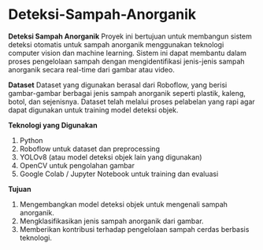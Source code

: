 # Deteksi-Sampah-Anorganik

**Deteksi Sampah Anorganik**
Proyek ini bertujuan untuk membangun sistem deteksi otomatis untuk sampah anorganik menggunakan teknologi computer vision dan machine learning. Sistem ini dapat membantu dalam proses pengelolaan sampah dengan mengidentifikasi jenis-jenis sampah anorganik secara real-time dari gambar atau video.

**Dataset**
Dataset yang digunakan berasal dari Roboflow, yang berisi gambar-gambar berbagai jenis sampah anorganik seperti plastik, kaleng, botol, dan sejenisnya. Dataset telah melalui proses pelabelan yang rapi agar dapat digunakan untuk training model deteksi objek.

**Teknologi yang Digunakan**
1. Python
2. Roboflow untuk dataset dan preprocessing
3. YOLOv8 (atau model deteksi objek lain yang digunakan)
4. OpenCV untuk pengolahan gambar
5. Google Colab / Jupyter Notebook untuk training dan evaluasi

**Tujuan**
1. Mengembangkan model deteksi objek untuk mengenali sampah anorganik.
2. Mengklasifikasikan jenis sampah anorganik dari gambar.
3. Memberikan kontribusi terhadap pengelolaan sampah cerdas berbasis teknologi.
